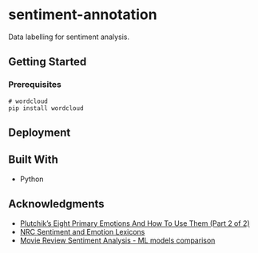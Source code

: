 # sentiment-annotation

Data labelling for sentiment analysis.

## Getting Started

### Prerequisites


```
# wordcloud
pip install wordcloud
```


## Deployment

## Built With

* Python


## Acknowledgments

* [Plutchik’s Eight Primary Emotions And How To Use Them (Part 2 of 2)](https://dragonscanbebeaten.wordpress.com/2010/06/04/plutchiks-eight-primary-emotions-and-how-to-use-them-part-2-of-2/)
* [NRC Sentiment and Emotion Lexicons ](http://sentiment.nrc.ca/lexicons-for-research/)
* [Movie Review Sentiment Analysis - ML models comparison](https://www.kaggle.com/oumaimahourrane/sentiment-analysis-ml-models-comparison)
